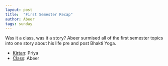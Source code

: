 ```yaml
---
layout: post
title:  "First Semester Recap"
author: Abeer
tags: sunday
---
```


Was it a class, was it a story? Abeer surmised all of the first semester topics into one story about his life pre and post Bhakti Yoga. 

- [Kirtan](https://s3.amazonaws.com/beginningbhakti/2014-1-19-Recap/Priya.Kirta.mp3): Priya
- [Class](https://s3.amazonaws.com/beginningbhakti/2014-1-19-Recap/Abeer.Class.mp3): Abeer

